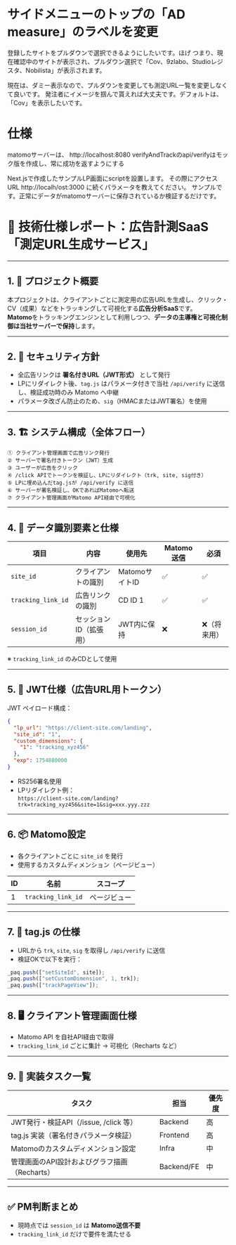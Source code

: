 # サイドメニューのトップの「AD measure」のラベルを変更

登録したサイトをプルダウンで選択できるようにしたいです。ほげ
つまり、現在確認中のサイトが表示され、プルダウン選択で「Cov、9zlabo、Studioレジスタ、Nobilista」が表示されます。

現在は、ダミー表示なので、プルダウンを変更しても測定URL一覧を変更しなくて良いです。
発注者にイメージを掴んで貰えれば大丈夫です。デフォルトは、「Cov」を表示したいです。


# 仕様
matomoサーバーは、 http://localhost:8080
verifyAndTrackのapi/verifyはモック版を作成し、常に成功を返すようにする

Next.jsで作成したサンプルLP画面にscriptを設置します。
その際にアクセスURL http://localh/ost:3000 に続くパラメータを教えてください。
サンプルです。正常にデータがmatomoサーバーに保存されているか検証するだけです。



# 📘 技術仕様レポート：広告計測SaaS「測定URL生成サービス」

---

## 1. 🎯 プロジェクト概要

本プロジェクトは、クライアントごとに測定用の広告URLを生成し、クリック・CV（成果）などをトラッキングして可視化する**広告分析SaaS**です。  
**Matomo**をトラッキングエンジンとして利用しつつ、**データの主導権と可視化制御は当社サーバーで保持**します。

---

## 2. 🔐 セキュリティ方針

- 全広告リンクは **署名付きURL（JWT形式）** として発行
- LPにリダイレクト後、`tag.js` はパラメータ付きで当社 `/api/verify` に送信し、検証成功時のみ Matomo へ中継
- パラメータ改ざん防止のため、`sig`（HMACまたはJWT署名）を使用

---

## 3. 🏗️ システム構成（全体フロー）

```
① クライアント管理画面で広告リンク発行  
② サーバーで署名付きトークン（JWT）生成  
③ ユーザーが広告をクリック  
④ /click APIでトークンを検証し、LPにリダイレクト（trk, site, sig付き）  
⑤ LPに埋め込んだtag.jsが /api/verify に送信  
⑥ サーバーが署名検証し、OKであればMatomoへ転送  
⑦ クライアント管理画面がMatomo API経由で可視化
```

---

## 4. 🧩 データ識別要素と仕様

| 項目              | 内容                  | 使用先         | Matomo送信 | 必須        |
|-------------------|-----------------------|----------------|-------------|-------------|
| `site_id`         | クライアントの識別    | MatomoサイトID | ✅          | ✅          |
| `tracking_link_id`| 広告リンクの識別      | CD ID 1        | ✅          | ✅          |
| `session_id`      | セッションID（拡張用）| JWT内に保持    | ❌          | ❌（将来用） |

※ `tracking_link_id` のみCDとして使用

---

## 5. 🔑 JWT仕様（広告URL用トークン）

JWT ペイロード構成：

```json
{
  "lp_url": "https://client-site.com/landing",
  "site_id": "1",
  "custom_dimensions": {
    "1": "tracking_xyz456"
  },
  "exp": 1754880000
}
```

- RS256署名使用
- LPリダイレクト例：  
  `https://client-site.com/landing?trk=tracking_xyz456&site=1&sig=xxx.yyy.zzz`

---

## 6. 📦 Matomo設定

- 各クライアントごとに `site_id` を発行
- 使用するカスタムディメンション（ページビュー）

| ID | 名前               | スコープ     |
|----|--------------------|--------------|
| 1  | `tracking_link_id` | ページビュー |

---

## 7. 🧠 tag.js の仕様

- URLから `trk`, `site`, `sig` を取得し `/api/verify` に送信
- 検証OKで以下を実行：

```js
_paq.push(["setSiteId", site]);
_paq.push(["setCustomDimension", 1, trk]);
_paq.push(["trackPageView"]);
```

---

## 8. 🖥 クライアント管理画面仕様

- Matomo API を自社API経由で取得
- `tracking_link_id` ごとに集計 → 可視化（Recharts など）

---

## 9. 🔧 実装タスク一覧

| タスク                                         | 担当         | 優先度 |
|----------------------------------------------|--------------|--------|
| JWT発行・検証API（/issue, /click 等）        | Backend      | 高     |
| tag.js 実装（署名付きパラメータ検証）        | Frontend     | 高     |
| Matomoのカスタムディメンション設定           | Infra        | 中     |
| 管理画面のAPI設計およびグラフ描画（Recharts）| Backend/FE   | 中     |

---

## ✅ PM判断まとめ

- 現時点では `session_id` は **Matomo送信不要**
- `tracking_link_id` だけで要件を満たせる





